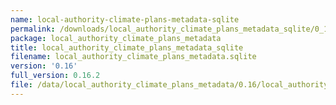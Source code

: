 ```yaml
---
name: local-authority-climate-plans-metadata-sqlite
permalink: /downloads/local_authority_climate_plans_metadata_sqlite/0_16
package: local_authority_climate_plans_metadata
title: local_authority_climate_plans_metadata_sqlite
filename: local_authority_climate_plans_metadata.sqlite
version: '0.16'
full_version: 0.16.2
file: /data/local_authority_climate_plans_metadata/0.16/local_authority_climate_plans_metadata.sqlite
---
```


